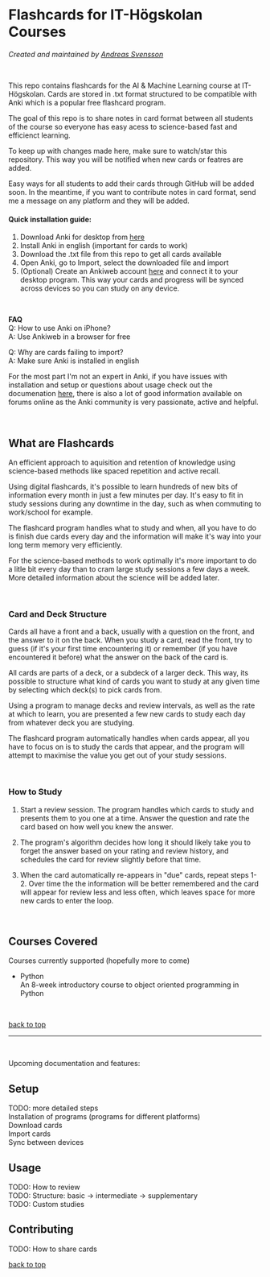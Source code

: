 # Flashcards for IT-Högskolan Courses
*Created and maintained by [Andreas Svensson](https://github.com/Andreas-Svensson)*

<br>

This repo contains flashcards for the AI & Machine Learning course at IT-Högskolan. Cards are stored in .txt format structured to be compatible with Anki which is a popular free flashcard program.

The goal of this repo is to share notes in card format between all students of the course so everyone has easy acess to science-based fast and efficienct learning.

To keep up with changes made here, make sure to watch/star this repository. This way you will be notified when new cards or featres are added.

Easy ways for all students to add their cards through GitHub will be added soon. In the meantime, if you want to contribute notes in card format, send me a message on any platform and they will be added.  

#### Quick installation guide:
1. Download Anki for desktop from [here](https://apps.ankiweb.net/)
2. Install Anki in english (important for cards to work)
3. Download the .txt file from this repo to get all cards available
4. Open Anki, go to Import, select the downloaded file and import
5. (Optional) Create an Ankiweb account [here](https://ankiweb.net/about) and connect it to your desktop program. This way your cards and progress will be synced across devices so you can study on any device.  

<br>

**FAQ**  
Q: How to use Anki on iPhone?  
A: Use Ankiweb in a browser for free  

Q: Why are cards failing to import?  
A: Make sure Anki is installed in english  

For the most part I'm not an expert in Anki, if you have issues with installation and setup or questions about usage check out the documenation [here](https://docs.ankiweb.net/), there is also a lot of good information available on forums online as the Anki community is very passionate, active and helpful.  

<br>

## What are Flashcards
An efficient approach to aquisition and retention of knowledge using science-based methods like spaced repetition and active recall.  

Using digital flashcards, it's possible to learn hundreds of new bits of information every month in just a few minutes per day. It's easy to fit in study sessions during any downtime in the day, such as when commuting to work/school for example.  

The flashcard program handles what to study and when, all you have to do is finish due cards every day and the information will make it's way into your long term memory very efficiently.  

For the science-based methods to work optimally it's more important to do a litle bit every day than to cram large study sessions a few days a week. More detailed information about the science will be added later.  

<br>

### Card and Deck Structure

Cards all have a front and a back, usually with a question on the front, and the answer to it on the back. When you study a card, read the front, try to guess (if it's your first time encountering it) or remember (if you have encountered it before) what the answer on the back of the card is.

All cards are parts of a deck, or a subdeck of a larger deck. This way, its possible to structure what kind of cards you want to study at any given time by selecting which deck(s) to pick cards from.

Using a program to manage decks and review intervals, as well as the rate at which to learn, you are presented a few new cards to study each day from whatever deck you are studying.

The flashcard program automatically handles when cards appear, all you have to focus on is to study the cards that appear, and the program will attempt to maximise the value you get out of your study sessions.

<br>

### How to Study

1. Start a review session. The program handles which cards to study and presents them to you one at a time. Answer the question and rate the card based on how well you knew the answer.  

2. The program's algorithm decides how long it should likely take you to forget the answer based on your rating and review history, and schedules the card for review slightly before that time.  

3. When the card automatically re-appears in "due" cards, repeat steps 1-2. Over time the the information will be better remembered and the card will appear for review less and less often, which leaves space for more new cards to enter the loop.  

<br>

## Courses Covered

Courses currently supported (hopefully more to come)  

 - Python  
 An 8-week introductory course to object oriented programming in Python  

 <br>

[back to top](#flashcards-for-it-högskolan-courses)

---

<br>

Upcoming documentation and features:

## Setup
TODO: more detailed steps  
Installation of programs (programs for different platforms)  
Download cards  
Import cards  
Sync between devices  

## Usage
TODO: How to review  
TODO: Structure: basic -> intermediate -> supplementary  
TODO: Custom studies  

## Contributing
TODO: How to share cards  

[back to top](#flashcards-for-it-högskolan-courses)
